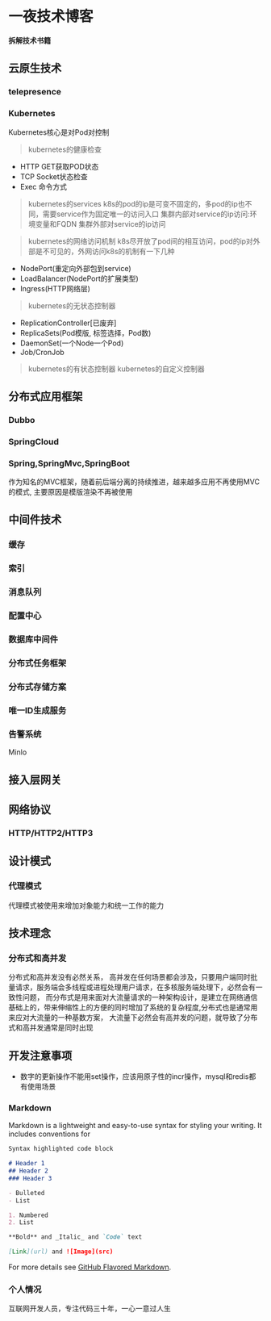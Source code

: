 # 一夜技术博客
**拆解技术书籍**
## 云原生技术
### telepresence
### Kubernetes
Kubernetes核心是对Pod对控制
> kubernetes的健康检查
* HTTP GET获取POD状态
* TCP Socket状态检查
* Exec 命令方式 

> kubernetes的services
k8s的pod的ip是可变不固定的，多pod的ip也不同，需要service作为固定唯一的访问入口
集群内部对service的ip访问:环境变量和FQDN
集群外部对service的ip访问

> kubernetes的网络访问机制
k8s尽开放了pod间的相互访问，pod的ip对外部是不可见的，外网访问k8s的机制有一下几种
* NodePort(重定向外部包到service)
* LoadBalancer(NodePort的扩展类型) 
* Ingress(HTTP网络层) 

> kubernetes的无状态控制器
* ReplicationController[已废弃]
* ReplicaSets(Pod模版, 标签选择，Pod数)
* DaemonSet(一个Node一个Pod)
* Job/CronJob
> kubernetes的有状态控制器
> kubernetes的自定义控制器

## 分布式应用框架
### Dubbo
### SpringCloud
### Spring,SpringMvc,SpringBoot
作为知名的MVC框架，随着前后端分离的持续推进，越来越多应用不再使用MVC的模式, 主要原因是模版渲染不再被使用

## 中间件技术
### 缓存
### 索引
### 消息队列
### 配置中心
### 数据库中间件
### 分布式任务框架
### 分布式存储方案
### 唯一ID生成服务
### 告警系统
Minlo

## 接入层网关

## 网络协议
### HTTP/HTTP2/HTTP3

## 设计模式
### 代理模式
代理模式被使用来增加对象能力和统一工作的能力

## 技术理念
### 分布式和高并发
分布式和高并发没有必然关系， 高并发在任何场景都会涉及，只要用户端同时批量请求，服务端会多线程或进程处理用户请求，在多核服务端处理下，必然会有一致性问题，
而分布式是用来面对大流量请求的一种架构设计，是建立在网络通信基础上的，带来伸缩性上的方便的同时增加了系统的复杂程度,分布式也是通常用来应对大流量的一种基数方案，
大流量下必然会有高并发的问题，就导致了分布式和高并发通常是同时出现


## 开发注意事项
* 数字的更新操作不能用set操作，应该用原子性的incr操作，mysql和redis都有使用场景 


### Markdown

Markdown is a lightweight and easy-to-use syntax for styling your writing. It includes conventions for

```markdown
Syntax highlighted code block

# Header 1
## Header 2
### Header 3

- Bulleted
- List

1. Numbered
2. List

**Bold** and _Italic_ and `Code` text

[Link](url) and ![Image](src)
```

For more details see [GitHub Flavored Markdown](https://guides.github.com/features/mastering-markdown/).


### 个人情况

互联网开发人员，专注代码三十年，一心一意过人生

